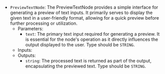 - `PreviewTextNode`: The PreviewTextNode provides a simple interface for generating a preview of text inputs. It primarily serves to display the given text in a user-friendly format, allowing for a quick preview before further processing or utilization.
    - Parameters:
        - `text`: The primary text input required for generating a preview. It is essential for the node's operation as it directly influences the output displayed to the user. Type should be `STRING`.
    - Inputs:
    - Outputs:
        - `string`: The processed text is returned as part of the output, encapsulating the previewed text. Type should be `STRING`.
